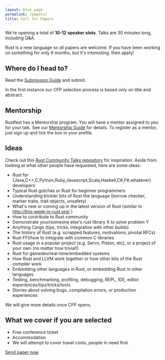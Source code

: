 ```yaml
---
layout: blue_page
permalink: /papers/
title: Call for Papers
---
```



We're opening a total of **10-12 speaker slots**. Talks are 30 minutes long, including Q&A.

Rust is a new language so all papers are welcome. If you have been working on something for only 6 months, but it's interesting, then apply!

## Where do I head to?

Read the [Submission Guide](https://cfp.rustfest.eu/guide) and submit.

In the first instance our CFP selection process is based only on title and abstract.

## Mentorship

Rustfest has a Mentorship program. You will have a mentor assigned to you for your talk. See our [Mentorship Guide](https://cfp.rustfest.eu/mentorship) for details. To register as a mentor, just sign up and tick the box in your profile.

## Ideas

Check out this [Rust Community Talks repository](https://github.com/rust-community/talks) for inspiration.  Aside from looking at what other people have requested, here are some ideas:

- Rust for {Java,C++,C,Python,Ruby,Javascript,Scala,Haskell,C#,F#,whatever} developers
- Typical Rust gotchas or Rust for beginner programmers
- Understanding trickier bits of Rust the language (borrow checker, marker traits, trait objects, unsafety)
- What's new or coming up in the latest version of Rust (similar to http://this-week-in-rust.org/ )
- How to contribute to Rust community
- Demonstrate your/someone else's rust library X to solve problem Y
- Anything Cargo (tips, tricks, integration with other builds)
- The history of Rust (e.g. scrapped features, motivations, pivotal RFCs)
- Rust FFI/how to integrate with common C libraries
- Rust usage in a popular project (e.g. Servo, Piston, etc), or a project of your own (no matter how trivial!)
- Rust for gamedev/real-time/embedded systems
- How Rust and LLVM work together or how other bits of the Rust compiler work
- Embedding other languages in Rust, or embedding Rust in other languages
- Testing, benchmarking, profiling, debugging, REPL, IDE, editor experiences/tips/tricks/tools
- Stories about solving bugs, compilation errors, or production experiences

We will give more details once CFP opens.


## What we cover if you are selected

- Free conference ticket
- Accommodation
- We will attempt to cover travel costs, people in need first


<p>
  <a class="cfp-button button primary" href="https://cfp.rustfest.eu">Send paper now</a>
</p>
